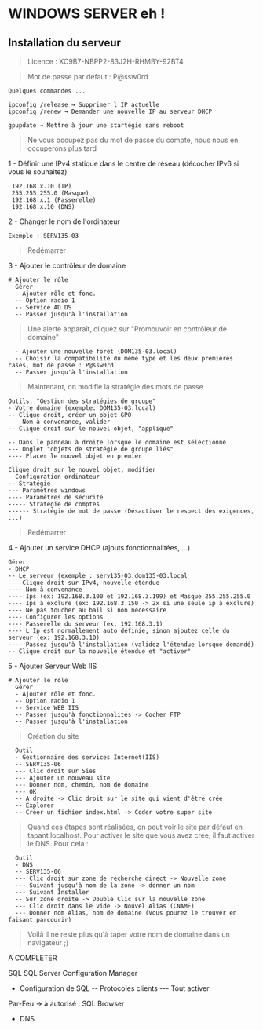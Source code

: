 # WINDOWS SERVER eh !

## Installation du serveur

> Licence : XC9B7-NBPP2-83J2H-RHMBY-92BT4

> Mot de passe par défaut : P@ssw0rd

```
Quelques commandes ...

ipconfig /release → Supprimer l'IP actuelle
ipconfig /renew → Demander une nouvelle IP au serveur DHCP

gpupdate → Mettre à jour une startégie sans reboot
```

> Ne vous occupez pas du mot de passe du compte, nous nous en occuperons plus tard

1 - Définir une IPv4 statique dans le centre de réseau (décocher IPv6 si vous le souhaitez)
```
 192.168.x.10 (IP)
 255.255.255.0 (Masque)
 192.168.x.1 (Passerelle)
 192.168.x.10 (DNS)
```
2 - Changer le nom de l'ordinateur
```
Exemple : SERV135-03
```

> Redémarrer

3 - Ajouter le contrôleur de domaine
```
# Ajouter le rôle
  Gérer
  - Ajouter rôle et fonc.
  -- Option radio 1
  -- Service AD DS
  -- Passer jusqu'à l'installation
```
> Une alerte apparaît, cliquez sur "Promouvoir en contrôleur de domaine"
```
  - Ajouter une nouvelle forêt (DOM135-03.local)
  -- Choisir la compatibilité du même type et les deux premières cases, mot de passe : P@ssw0rd
  -- Passer jusqu'à l'installation
```

> Maintenant, on modifie la stratégie des mots de passe
```
Outils, "Gestion des stratégies de groupe"
- Votre domaine (exemple: DOM135-03.local)
-- Clique droit, créer un objet GPO
--- Nom à convenance, valider
-- Clique droit sur le nouvel objet, "appliqué"

-- Dans le panneau à droite lorsque le domaine est sélectionné
--- Onglet "objets de stratégie de groupe liés"
---- Placer le nouvel objet en premier

Clique droit sur le nouvel objet, modifier
- Configuration ordinateur
-- Stratégie
--- Paramètres windows
---- Paramètres de sécurité
----- Stratégie de comptes
------ Stratégie de mot de passe (Désactiver le respect des exigences, ...)
```

> Redémarrer

4 - Ajouter un service DHCP (ajouts fonctionnalitées, ...)
```
Gérer
- DHCP
-- Le serveur (exemple : serv135-03.dom135-03.local
--- Clique droit sur IPv4, nouvelle étendue
---- Nom à convenance
---- Ips (ex: 192.168.3.100 et 192.168.3.199) et Masque 255.255.255.0
---- Ips à exclure (ex: 192.168.3.150 -> 2x si une seule ip à exclure)
---- Ne pas toucher au bail si non nécessaire
---- Configurer les options
---- Passerelle du serveur (ex: 192.168.3.1)
---- L'Ip est normallement auto définie, sinon ajoutez celle du serveur (ex: 192.168.3.10)
---- Passez jusqu'à l'installation (validez l'étendue lorsque demandé)
-- Clique droit sur la nouvelle étendue et "activer"
```

5 - Ajouter Serveur Web  IIS
```
# Ajouter le rôle
  Gérer
  - Ajouter rôle et fonc.
  -- Option radio 1
  -- Service WEB IIS
  -- Passer jusqu'à fonctionnalités -> Cocher FTP
  -- Passer jusqu'à l'installation
```
> Création du site 
```
  Outil
  - Gestionnaire des services Internet(IIS)
  -- SERV135-06
  --- Clic droit sur Sies
  --- Ajouter un nouveau site
  --- Donner nom, chemin, nom de domaine
  --- OK
  -- A droite -> Clic droit sur le site qui vient d'être crée
  -- Explorer
  -- Créer un fichier index.html -> Coder votre super site
```
> Quand ces étapes sont réalisées,  on peut voir le site par défaut en tapant localhost. Pour activer le site que vous avez crée, il faut activer le DNS.
Pour cela :

```
  Outil
  - DNS
  -- SERV135-06
  --- Clic droit sur zone de recherche direct -> Nouvelle zone
  --- Suivant jusqu'à nom de la zone -> donner un nom
  --- Suivant Installer
  -- Sur zone droite -> Double Clic sur la nouvelle zone
  --- Clic droit dans le vide -> Nouvel Alias (CNAME)
  --- Donner nom Alias, nom de domaine (Vous pourez le trouver en faisant parcourir)
```
> Voilà il ne reste plus qu'à taper votre nom de domaine dans un navigateur ;)

A COMPLETER

SQL
SQL Server Configuration Manager
- Configuration de SQL
-- Protocoles clients
--- Tout activer

Par-Feu → à autorisé : SQL Browser

- DNS
